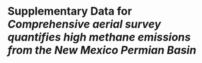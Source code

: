 # Supplementary Data for *Comprehensive aerial survey quantifies high methane emissions from the New Mexico Permian Basin*
